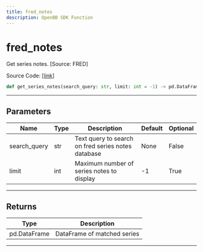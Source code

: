 ```yaml
---
title: fred_notes
description: OpenBB SDK Function
---
```


# fred_notes

Get series notes. [Source: FRED]

Source Code: [[link](https://github.com/OpenBB-finance/OpenBBTerminal/tree/main/openbb_terminal/economy/fred_model.py#L68)]
```python
def get_series_notes(search_query: str, limit: int = -1) -> pd.DataFrame
```
---
## Parameters
| Name | Type | Description | Default | Optional |
| ---- | ---- | ----------- | ------- | -------- |
| search_query | str | Text query to search on fred series notes database | None | False |
| limit | int | Maximum number of series notes to display | -1 | True |

---
## Returns
| Type | Description |
| ---- | ----------- |
| pd.DataFrame | DataFrame of matched series |
---
